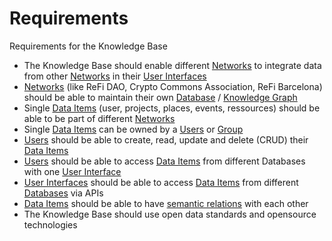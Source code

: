 # Requirements

Requirements for the Knowledge Base


* The Knowledge Base should enable different [Networks](Glossar.md#Network) to integrate data from other [Networks](Glossar.md#Network) in their [User Interfaces](Glossar.md#User-Interface)
* [Networks](Glossar.md#Network) (like ReFi DAO, Crypto Commons Association, ReFi Barcelona) should be able to maintain their own [Database](Glossar.md#Database) / [Knowledge Graph](Glossar#Knowledge-Graph)
* Single [Data Items](Glossar.md#Data-Item) (user, projects, places, events, ressources) should be able to be part of different [Networks](Glossar.md#Network)
* Single [Data Items](Glossar.md#Data-Item) can be owned by a [Users](Glossar.md#Users) or [Group](Glossar.md#Group) 
* [Users](Glossar.md#Users) should be able to create, read, update and delete (CRUD) their [Data Items](Glossar.md#Data-Item)
* [Users](Glossar.md#Users) should be able to access [Data Items](Glossar.md#Data-Item) from different Databases with one [User Interface](Glossar.md#User-Interface)
* [User Interfaces](Glossar.md#User-Interface) should be able to access [Data Items](Glossar.md#Data-Item) from different [Databases](Glossar.md#Database) via APIs
* [Data Items](Glossar.md#Data-Item) should be able to have [semantic relations](Glossar.md#Semantic) with each other
* The Knowledge Base should use open data standards and opensource technologies